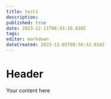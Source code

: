 ```yaml
---
title: test1
description: 
published: true
date: 2023-12-11T06:43:16.830Z
tags: 
editor: markdown
dateCreated: 2023-12-05T08:56:32.014Z
---
```


# Header
Your content here